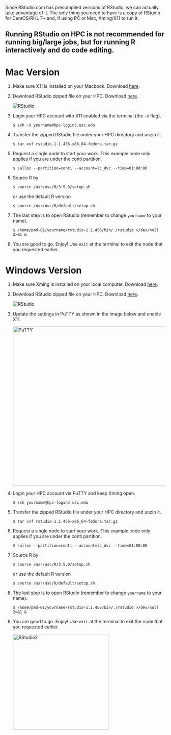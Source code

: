 Since RStudio.com has precompiled versions of RStudio, we can actually take advantage of it. The only thing you need to have is a copy of RStudio for CentOS/RHL 7+ and, if using PC or Mac, Xming/X11 to run it.

## **Running RStudio on HPC is not recommended for running big/large jobs**, but for running R interactively and do code editing. 

# Mac Version
1. Make sure X11 is installed on your Macbook. Download [here](https://www.xquartz.org/). 

2. Download RStudio zipped file on your HPC. Download [here](https://www.rstudio.com/products/rstudio/download/). 

   <img src="http://drive.google.com/uc?export=view&id=1cy22jAY5DOIgC_7Twu0OYnflJj8QTfaY" alt="RStudio">

3. Login your HPC account with X11 enabled via the terminal (the `-X` flag). 

   `$ ssh -X yourname@hpc-login3.usc.edu`

4. Transfer the zipped RStudio file under your HPC directory and unzip it. 

   `$ tar xvf rstudio-1.1.456-x86_64-fedora.tar.gz`

5. Request a single node to start your work. This example code only applies if you are under the conti partition. 

   `$ salloc --partition=conti --account=lc_dvc --time=01:00:00` 

6. Source R by 

   `$ source /usr/usc/R/3.5.0/setup.sh` 

   or use the default R version 

   `$ source /usr/usc/R/default/setup.sh`

7. The last step is to open RStudio (remember to change `yourname` to your name). 

   `$ /home/pmd-01/yourname/rstudio-1.1.456/bin/./rstudio >/dev/null 2>&1 &`

8. You are good to go. Enjoy! Use `exit` at the terminal to exit the node that you requested earlier. 



# Windows Version
1. Make sure Xming is installed on your local computer. Download [here](https://sourceforge.net/projects/xming/). 

2. Download RStudio zipped file on your HPC. Download [here](https://www.rstudio.com/products/rstudio/download/). 

   <img src="http://drive.google.com/uc?export=view&id=1cy22jAY5DOIgC_7Twu0OYnflJj8QTfaY" alt="RStudio">

3. Update the settings in PuTTY as shown in the image below and enable X11.

   <img src="https://wikis.nyu.edu/download/attachments/84611827/image2017-2-17%2015%3A34%3A2.png?version=1&modificationDate=1487363642091&api=v2Y" alt="PuTTY" width=500>

4. Login your HPC account via PuTTY and keep Xming open. 

   `$ ssh yourname@hpc-login3.usc.edu`

5. Transfer the zipped RStudio file under your HPC directory and unzip it. 

   `$ tar xvf rstudio-1.1.456-x86_64-fedora.tar.gz`

6. Request a single node to start your work. This example code only applies if you are under the conti partition. 

   `$ salloc --partition=conti --account=lc_dvc --time=01:00:00` 

7. Source R by 

   `$ source /usr/usc/R/3.5.0/setup.sh` 

   or use the default R version 

   `$ source /usr/usc/R/default/setup.sh`

8. The last step is to open RStudio (remember to change `yourname` to your name). 

   `$ /home/pmd-01/yourname/rstudio-1.1.456/bin/./rstudio >/dev/null 2>&1 &`

9. You are good to go. Enjoy! Use `exit` at the terminal to exit the node that you requested earlier.  

   <img src="http://drive.google.com/uc?export=view&id=1d1SA_bbpsRL_R0ZiApznhPpI6dh1aWL-" alt="RStudio2" width=300>


